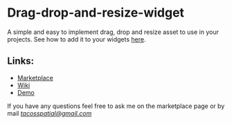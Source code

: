 # Drag-drop-and-resize-widget

A simple and easy to implement drag, drop and resize asset to use in your projects.
See how to add it to your widgets [here](https://github.com/MonsieurDupont/Drag-drop-and-resize-widget/wiki).

## Links:

- [Marketplace]()
- [Wiki](https://github.com/MonsieurDupont/Drag-drop-and-resize-widget/wiki/Implementation)
- [Demo](https://drive.google.com/file/d/1Ee-QnYdAYDy2XjWRnhjMRNVKbX_Ks61z/view?usp=sharing)

If you have any questions feel free to ask me on the marketplace page or by mail *tacosspatial@gmail.com*
